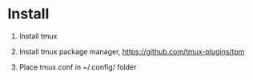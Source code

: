 # Install

1) Install tmux

2) Install tmux package manager, https://github.com/tmux-plugins/tpm

3) Place tmux.conf in ~/.config/ folder
